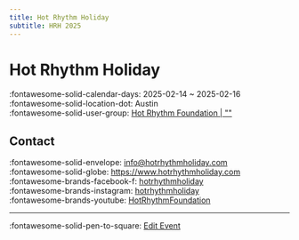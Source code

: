 ```yaml
---
title: Hot Rhythm Holiday
subtitle: HRH 2025
---
```


# Hot Rhythm Holiday 

:fontawesome-solid-calendar-days: 2025-02-14 ~ 2025-02-16  
:fontawesome-solid-location-dot: Austin  
:fontawesome-solid-user-group: [Hot Rhythm Foundation | ""](https://swing.kids/en_US/hot-rhythm-foundation)  


## Contact

:fontawesome-solid-envelope: <info@hotrhythmholiday.com>  
:fontawesome-solid-globe: <https://www.hotrhythmholiday.com>  
:fontawesome-brands-facebook-f: [hotrhythmholiday](https://www.facebook.com/hotrhythmholiday)  
:fontawesome-brands-instagram: [hotrhythmholiday](http://instagram.com/hotrhythmholiday)  
:fontawesome-brands-youtube: [HotRhythmFoundation](https://youtube.com/HotRhythmFoundation)  

---

:fontawesome-solid-pen-to-square: [Edit Event](https://github.com/swingdance/events/issues/new?assignees=&labels=update+event&projects=&template=03-update_entity.yml&title=Update%20Event%3A%202025%2Fen_US%20%E2%80%A2%20Hot%20Rhythm%20Holiday&region=en_US&year=2025&id=hot-rhythm-holiday-2025&name=Hot%20Rhythm%20Holiday&org_id=hot-rhythm-foundation)
